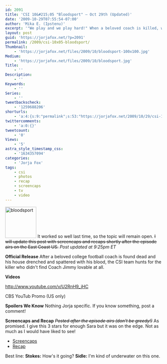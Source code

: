 ```yaml
---
id: 2091
title: 'CSI 10&#215;05 "Bloodsport" — Oct 29th (Updated)'
date: '2009-10-29T07:55:54-07:00'
author: 'Mika E. (Ipstenu)'
excerpt: '"We play and we play hard!" When a beloved coach is killed, who''re you gonna call? New episode of _CSI_ tonight, Oct 29th. (Updated ay 9:25pm ET with screencaps and a recap)'
layout: post
guid: 'https://jorjafox.net/?p=2091'
permalink: /2009/csi-10x05-bloodsport/
Thumbnail:
    - 'https://jorjafox.net/files/2009/10/bloodsport-100x100.jpg'
Medium:
    - 'https://jorjafox.net/files/2009/10/bloodsport.jpg'
Title:
    - ''
Description:
    - ''
Keywords:
    - ''
Series:
    - ''
tweetbackscheck:
    - '1259688206'
shorturls:
    - 'a:4:{s:9:"permalink";s:53:"https://jorjafox.net/2009/10/29/csi-10x05-bloodsport/";s:7:"tinyurl";s:26:"http://tinyurl.com/yhnscet";s:4:"isgd";s:18:"http://is.gd/5340l";s:5:"bitly";s:20:"http://bit.ly/67APSX";}'
twittercomments:
    - 'a:0:{}'
tweetcount:
    - '0'
Views:
    - '5'
astra_style_timestamp_css:
    - '1634357094'
categories:
    - 'Jorja Fox'
tags:
    - csi
    - photos
    - recap
    - screencaps
    - tv
    - video
---
```


<img src="//static.jorjafox.net/wordpress/2009/10/bloodsport-100x100.jpg" alt="bloodsport" title="bloodsport" width="100" height="100" class="alignleft size-thumbnail wp-image-2081" /> It worked so well last time, so the topic will remain open. <del datetime="2009-10-30T01:57:26+00:00">I will update this post with screencaps and recaps shortly after the episode airs on the East Coast US.</del>  _Post updated at 9:25pm ET_

**Official Release**
After a beloved college football coach is found dead and his house drenched and spattered with his blood, the CSI team hunts for the killer who didn't find Coach Jimmy lovable at all.

**Videos**

http://www.youtube.com/v/U2RnH9_jHC

CBS YouTub Promo (US only)

**Spoilers We Know**
Nothing Jorja specific. If you know something, post a comment!

**Screencaps and Recap**
<del datetime="2009-10-30T01:57:26+00:00">_Posted after the episode airs (don't be greedy!)_</del>  As promised. I give this 3 stars for enough Sara but it was on the edge.  Not as much as I would have liked to see!

<ul>
	<li><a href="https://jorjafox.net/gallery/tv/csi/season10/bloodsport/">Screencaps</a></li>
	<li><a href="https://jorjafox.net/wiki/Bloodsport">Recap</a></li>
</ul>

Best line:
**Stokes:** How's it going?
**Sidle:** I'm kind of underwater on this one.

